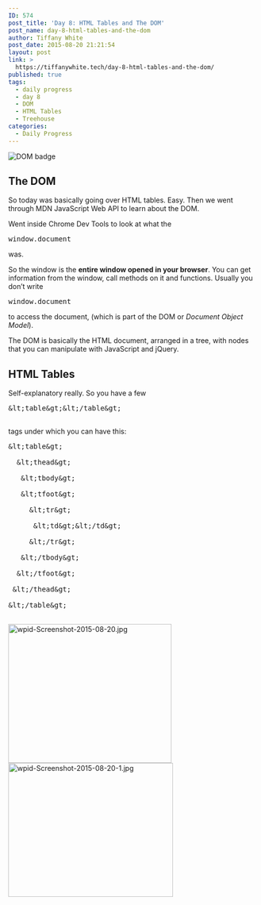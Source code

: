 ```yaml
---
ID: 574
post_title: 'Day 8: HTML Tables and The DOM'
post_name: day-8-html-tables-and-the-dom
author: Tiffany White
post_date: 2015-08-20 21:21:54
layout: post
link: >
  https://tiffanywhite.tech/day-8-html-tables-and-the-dom/
published: true
tags:
  - daily progress
  - day 8
  - DOM
  - HTML Tables
  - Treehouse
categories:
  - Daily Progress
---
```

<img class="aligncenter" src="http://helloburgh.me/wp-content/uploads/2015/08/wpid-Screenshot-2015-08-20-2.jpg" alt="DOM badge" />

<h2>The DOM</h2>

So today was basically going over HTML tables. Easy. Then we went through MDN JavaScript Web API to learn about the DOM.

Went inside Chrome Dev Tools to look at what the

<pre class="lang:javascript decode:1 " >window.document</pre>

was.

So the window is the <strong>entire window opened in your browser</strong>. You can get information from the window, call methods on it and functions. Usually you don’t write

<pre class="lang:javascript decode:1 " >window.document</pre>

to access the document, (which is part of the DOM or <em>Document Object Model</em>).

The DOM is basically the HTML document, arranged in a tree, with nodes that you can manipulate with JavaScript and jQuery.

<h2>HTML Tables</h2>

Self-explanatory really. So you have a few

<pre class="lang:html decode:1 " >
&amp;lt;table&amp;gt;&amp;lt;/table&amp;gt;

</pre>

tags under which you can have this:

<pre class="lang:html decode:1 " >
&amp;lt;table&amp;gt;

  &amp;lt;thead&amp;gt;

   &amp;lt;tbody&amp;gt;

   &amp;lt;tfoot&amp;gt;

     &amp;lt;tr&amp;gt;

      &amp;lt;td&amp;gt;&amp;lt;/td&amp;gt;

     &amp;lt;/tr&amp;gt;

   &amp;lt;/tbody&amp;gt;

  &amp;lt;/tfoot&amp;gt;

 &amp;lt;/thead&amp;gt;

&amp;lt;/table&amp;gt;

</pre>

<a href="http://helloburgh.me/wp-content/uploads/2015/08/wpid-Screenshot-2015-08-20.jpg"><img class="aligncenter size-full wp-image-572" src="http://helloburgh.me/wp-content/uploads/2015/08/wpid-Screenshot-2015-08-20.jpg" alt="wpid-Screenshot-2015-08-20.jpg" width="329" height="280" /></a> <a href="http://helloburgh.me/wp-content/uploads/2015/08/wpid-Screenshot-2015-08-20-1.jpg"><img class="aligncenter size-full wp-image-573" src="http://helloburgh.me/wp-content/uploads/2015/08/wpid-Screenshot-2015-08-20-1.jpg" alt="wpid-Screenshot-2015-08-20-1.jpg" width="332" height="270" /></a></pre>